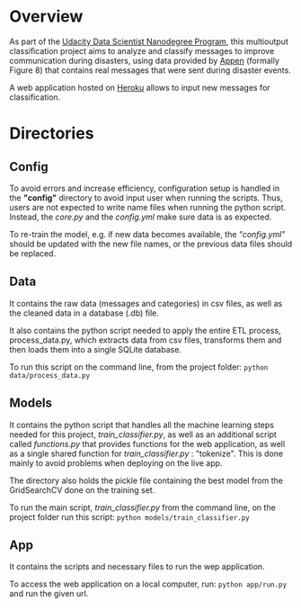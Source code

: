 # Overview
As part of the <a href="https://www.udacity.com/course/data-scientist-nanodegree--nd025">Udacity Data Scientist Nanodegree Program</a>, this multioutput classification project aims to analyze and classify messages to improve communication during disasters, using data provided by <a href="https://appen.com/">Appen</a> (formally Figure 8) that contains real messages that were sent during disaster events.

A web application hosted on [Heroku]() allows to input new messages for classification.

# Directories

## Config
To avoid errors and increase efficiency, configuration setup is handled in the **"config"** directory to avoid input user when running the scripts. Thus, users are not expected to write name files when running the python script. Instead, the *core.py* and the *config.yml* make sure data is as expected.

To re-train the model, e.g. if new data becomes available, the *"config.yml"* should be updated with the new file names, or the previous data files should be replaced.

## Data
It contains the raw data (messages and categories) in csv files, as well as the cleaned data in a database (.db) file.

It also contains the python script needed to apply the entire ETL process, process_data.py, which extracts data from csv files, transforms them and then loads them into a single SQLite database.

To run this script on the command line, from the project folder:
`python data/process_data.py`

## Models
It contains the python script that handles all the machine learning steps needed for this project, *train_classifier.py*, as well as an additional script called *functions.py* that provides functions for the web application, as well as a single shared function for *train_classifier.py* : "tokenize". This is done mainly to avoid problems when deploying on the live app.

The directory also holds the pickle file containing the best model from the GridSearchCV done on the training set.

To run the main script, *train_classifier.py* from the command line, on the project folder run this script: `python models/train_classifier.py`

## App
It contains the scripts and necessary files to run the wep application.

To access the web application on a local computer, run: `python app/run.py` and run the given url.
